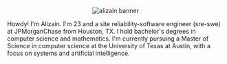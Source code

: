 <p align="center">
  <img src="./assets/README2.png" alt="alizain banner" style="max-width:100%;">
</p>

Howdy! I'm Alizain. I'm 23 and a site reliability-software engineer (sre-swe) at JPMorganChase from Houston, TX. I hold bachelor's degrees in computer science and mathematics. I'm currently pursuing a Master of Science in computer science at the University of Texas at Austin, with a focus on systems and artificial intelligence.
